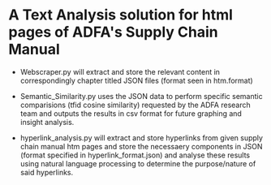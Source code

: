 # A Text Analysis solution for html pages of ADFA's Supply Chain Manual

* Webscraper.py will extract and store the relevant content in correspondingly chapter titled JSON files (format seen in htm.format)

* Semantic_Similarity.py uses the JSON data to perform specific semantic comparisions (tfid cosine similarity) requested by the ADFA research team and outputs the results in csv format for future graphing and insight analysis.

* hyperlink_analysis.py will extract and store hyperlinks from given supply chain manual htm pages and store the necessaery components in JSON (format specified in hyperlink_format.json) and analyse these results using natural language processing to determine the purpose/nature of said hyperlinks.
